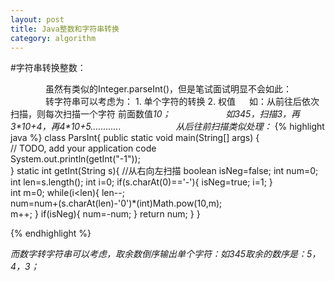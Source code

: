 ```yaml
---
layout: post
title: Java整数和字符串转换
category: algorithm
---
```

#字符串转换整数：

　　　　虽然有类似的Integer.parseInt()，但是笔试面试明显不会如此：
　　　　转字符串可以考虑为：
             1. 单个字符的转换
             2. 权值
    　
如：从前往后依次扫描，则每次扫描一个字符  前面数值*10；　　　　　　
如345，扫描3，再3\*10+4，再4\*10+5............
　　　　　　从后往前扫描类似处理：*
{% highlight java %}
        class ParsInt{
        public static void main(String[] args) {        
        // TODO, add your application code           
        System.out.println(getInt("-1"));                
    }
        static int getInt(String  s){  //从右向左扫描
            boolean isNeg=false;
            int num=0;
            int len=s.length();
            int i=0;
            if(s.charAt(0)=='-'){
                isNeg=true;
                i=1;
            }    
            int m=0;
            while(i<len){
                len--;        
                num=num+(s.charAt(len)-'0')*(int)Math.pow(10,m);                
                m++;
            }
            if(isNeg){
            num=-num;
            }
            return num;
        } 
}

{% endhighlight %}

*而数字转字符串可以考虑，取余数倒序输出单个字符：如345取余的数序是：5，4，3；*

